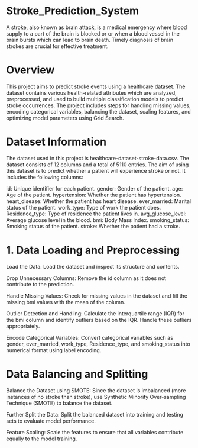 # Stroke_Prediction_System
A stroke, also known as brain attack, is a medical emergency where blood supply to a part of the brain is blocked or
or when a blood vessel in the brain bursts which can lead to brain death. Timely diagnosis of brain strokes are
crucial for effective treatment.
# Overview
This project aims to predict stroke events using a healthcare dataset. The dataset contains various health-related attributes which are analyzed, preprocessed, and used to build multiple classification models to predict stroke occurrences. The project includes steps for handling missing values, encoding categorical variables, balancing the dataset, scaling features, and optimizing model parameters using Grid Search.

# Dataset Information
The dataset used in this project is healthcare-dataset-stroke-data.csv. The dataset consists of 12 columns and a total of 5110 entries. The aim of using this dataset is to predict whether a
patient will experience stroke or not. It includes the following columns:

id: Unique identifier for each patient.
gender: Gender of the patient.
age: Age of the patient.
hypertension: Whether the patient has hypertension.
heart_disease: Whether the patient has heart disease.
ever_married: Marital status of the patient.
work_type: Type of work the patient does.
Residence_type: Type of residence the patient lives in.
avg_glucose_level: Average glucose level in the blood.
bmi: Body Mass Index.
smoking_status: Smoking status of the patient.
stroke: Whether the patient had a stroke.
# 1. Data Loading and Preprocessing
Load the Data: Load the dataset and inspect its structure and contents.

Drop Unnecessary Columns: Remove the id column as it does not contribute to the prediction.

Handle Missing Values: Check for missing values in the dataset and fill the missing bmi values with the mean of the column.

Outlier Detection and Handling: Calculate the interquartile range (IQR) for the bmi column and identify outliers based on the IQR. Handle these outliers appropriately.

Encode Categorical Variables: Convert categorical variables such as gender, ever_married, work_type, Residence_type, and smoking_status into numerical format using label encoding.
# Data Balancing and Splitting
Balance the Dataset using SMOTE: Since the dataset is imbalanced (more instances of no stroke than stroke), use Synthetic Minority Over-sampling Technique (SMOTE) to balance the dataset.

Further Split the Data: Split the balanced dataset into training and testing sets to evaluate model performance.

Feature Scaling: Scale the features to ensure that all variables contribute equally to the model training.
